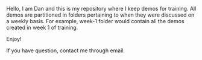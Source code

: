 Hello, I am Dan and this is my repository where I keep demos for training. All demos are partitioned in folders pertaining to when they were discussed on a weekly basis. For example, week-1 folder would contain all the demos created in week 1 of training.

Enjoy!

If you have question, contact me through email.